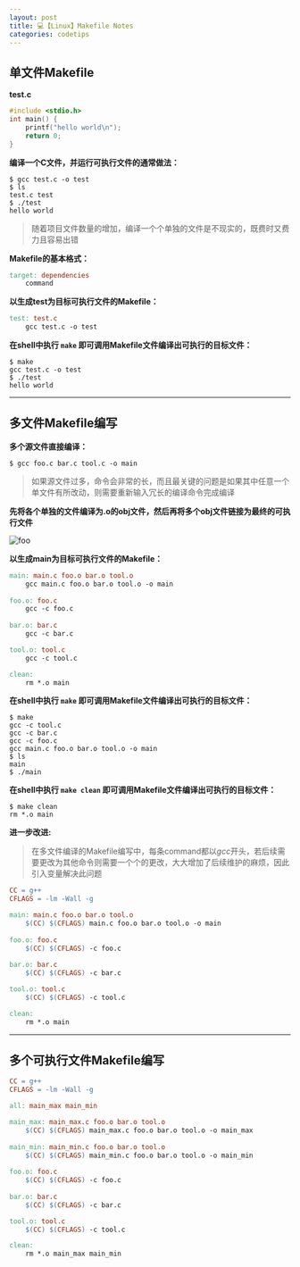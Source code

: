 ```yaml
---
layout: post
title: 💻【Linux】Makefile Notes
categories: codetips
---
```


## 单文件Makefile

**test.c**

```c
#include <stdio.h>
int main() {
    printf("hello world\n");
    return 0;
}
```

**编译一个C文件，并运行可执行文件的通常做法：**

```shell
$ gcc test.c -o test
$ ls
test.c test
$ ./test
hello world
```
> 随着项目文件数量的增加，编译一个个单独的文件是不现实的，既费时又费力且容易出错

**Makefile的基本格式：**

```Makefile
target: dependencies
    command
```

**以生成test为目标可执行文件的Makefile：**

```Makefile
test: test.c
    gcc test.c -o test
```

**在shell中执行 `make` 即可调用Makefile文件编译出可执行的目标文件：**

```shell
$ make
gcc test.c -o test
$ ./test
hello world
```
---

## 多文件Makefile编写

**多个源文件直接编译：**

```shell
$ gcc foo.c bar.c tool.c -o main
```
> 如果源文件过多，命令会非常的长，而且最关键的问题是如果其中任意一个单文件有所改动，则需要重新输入冗长的编译命令完成编译

**先将各个单独的文件编译为.o的obj文件，然后再将多个obj文件链接为最终的可执行文件**

![foo](https://jihulab.com/Alphasxd/pic/raw/main/2024/11/202411051851927.png)

**以生成main为目标可执行文件的Makefile：**

```Makefile
main: main.c foo.o bar.o tool.o
    gcc main.c foo.o bar.o tool.o -o main 
    
foo.o: foo.c
    gcc -c foo.c
    
bar.o: bar.c
    gcc -c bar.c

tool.o: tool.c
    gcc -c tool.c

clean:
    rm *.o main
```

**在shell中执行 `make` 即可调用Makefile文件编译出可执行的目标文件：**

```shell
$ make
gcc -c tool.c
gcc -c bar.c
gcc -c foo.c
gcc main.c foo.o bar.o tool.o -o main
$ ls
main
$ ./main
```

**在shell中执行 `make clean` 即可调用Makefile文件编译出可执行的目标文件：**

```shell
$ make clean
rm *.o main
```

**进一步改进:**

> 在多文件编译的Makefile编写中，每条command都以$gcc$开头，若后续需要更改为其他命令则需要一个个的更改，大大增加了后续维护的麻烦，因此引入变量解决此问题

```makefile
CC = g++
CFLAGS = -lm -Wall -g

main: main.c foo.o bar.o tool.o
    $(CC) $(CFLAGS) main.c foo.o bar.o tool.o -o main 
    
foo.o: foo.c
    $(CC) $(CFLAGS) -c foo.c
    
bar.o: bar.c
    $(CC) $(CFLAGS) -c bar.c

tool.o: tool.c
    $(CC) $(CFLAGS) -c tool.c

clean:
    rm *.o main
```

---

## 多个可执行文件Makefile编写

```makefile
CC = g++
CFLAGS = -lm -Wall -g

all: main_max main_min

main_max: main_max.c foo.o bar.o tool.o
    $(CC) $(CFLAGS) main_max.c foo.o bar.o tool.o -o main_max 
    
main_min: main_min.c foo.o bar.o tool.o
    $(CC) $(CFLAGS) main_min.c foo.o bar.o tool.o -o main_min 
    
foo.o: foo.c
    $(CC) $(CFLAGS) -c foo.c
    
bar.o: bar.c
    $(CC) $(CFLAGS) -c bar.c

tool.o: tool.c
    $(CC) $(CFLAGS) -c tool.c

clean:
    rm *.o main_max main_min
```